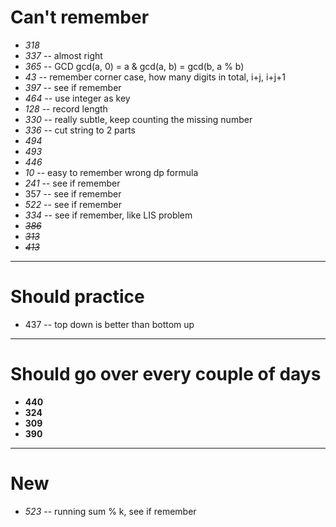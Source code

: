 # Can't remember
+ *318*
+ *337* -- almost right
+ *365* -- GCD gcd(a, 0) = a & gcd(a, b) = gcd(b, a % b)
+ *43* -- remember corner case, how many digits in total, i+j, i+j+1
+ *397* -- see if remember
+ *464* -- use integer as key
+ *128* -- record length
+ *330* -- really subtle, keep counting the missing number
+ *336* -- cut string to 2 parts
+ *494*
+ *493*
+ *446*
+ *10* -- easy to remember wrong dp formula
+ *241* -- see if remember
+ 357 -- see if remember
+ *522* -- see if remember
+ *334* -- see if remember, like LIS problem
+ ~~*386*~~
+ ~~*313*~~
+ ~~*413*~~

----

# Should practice
+ 437 -- top down is better than bottom up

----

# Should go over every couple of days
+ **440**
+ **324**
+ **309**
+ **390**

----

# New
+ *523* -- running sum % k, see if remember